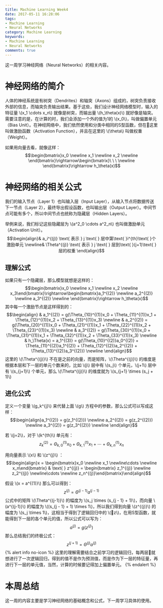 ```yaml
---
title: Machine Learning Week4
date: 2017-05-11 16:28:06
tags:
- Machine Learning
- Neural Networks
category: Machine Learning
keywords:
- Machine Learning
- Neural Networks
comments: true
---
```


这一周学习神经网络（Neural Networks）的相关内容。

<script type="text/javascript" src="http://cdn.mathjax.org/mathjax/latest/MathJax.js?config=default"></script>

<!-- more -->

<!-- toc -->

# 神经网络的简介

人体的神经系统是有树突（Dendrites）和轴突（Axons）组成的，树突负责接收外部的信息，而轴突负责输出结果。基于这些，我们设计神经网络模型时，输入的特征量 \\(x_1 \cdots x_n\\) 就像是树突，而输出量 \\(h_\theta(x)\\) 就好像是轴突。需要注意的是，在计算的时，我们会添加一个外的值为1的 \\(x_0\\)，叫做偏置单元（Bias Unit）。在神经网络中，我们依然使用和分类中相同的S型函数，但在这里叫做激励函数（Activation Function），并且在这里的 \\(\theta\\) 叫做权重（Weight）。

如果用向量去看，就像这样：
$$\begin{bmatrix}x_0 \newline x_1 \newline x_2 \newline \end{bmatrix}\rightarrow\begin{bmatrix}\ \ \ \newline \end{bmatrix}\rightarrow h_\theta(x)$$

# 神经网络的相关公式

我们的输入节点（Layer 1）也叫输入层（Input Layer），从输入节点将数据传送下一节点（Layer 2），最终导出假设函数，也叫输出层（Output Layer）。中间节点可能有多个，所以中间节点也统称为隐藏层（Hidden Layers）。

举例来说，我们标记这些隐藏层为 \\(a^2_0 \cdots a^2_n\\) 也叫做激励单元（Activation Unit）。
$$\begin{align}& a_i^{(j)} \text{ 表示 } j \text{ } 层中第\text{ }i^{th}\text{ }个激励单元  \newline& \Theta^{(j)} \text{ 表示 } j \text{ } 层到\text{ }(j+1)\text{ } 层的权重 \end{align}$$

## 理解公式

如果只有一个隐藏层，那么模型就想是这样的：
$$\begin{bmatrix}x_0 \newline x_1 \newline x_2 \newline x_3\end{bmatrix}\rightarrow\begin{bmatrix}a_1^{(2)} \newline a_2^{(2)} \newline a_3^{(2)} \newline \end{bmatrix}\rightarrow h_\theta(x)$$
其中每一个激励节点是这样得到的：
$$\begin{align} & a_1^{(2)} = g(\Theta_{10}^{(1)}x_0 + \Theta_{11}^{(1)}x_1 + \Theta_{12}^{(1)}x_2 + \Theta_{13}^{(1)}x_3) \newline & a_2^{(2)} = g(\Theta_{20}^{(1)}x_0 + \Theta_{21}^{(1)}x_1 + \Theta_{22}^{(1)}x_2 + \Theta_{23}^{(1)}x_3) \newline & a_3^{(2)} = g(\Theta_{30}^{(1)}x_0 + \Theta_{31}^{(1)}x_1 + \Theta_{32}^{(1)}x_2 + \Theta_{33}^{(1)}x_3) \newline & h_\Theta(x) = a_1^{(3)} = g(\Theta_{10}^{(2)}a_0^{(2)} + \Theta_{11}^{(2)}a_1^{(2)} + \Theta_{12}^{(2)}a_2^{(2)} + \Theta_{13}^{(2)}a_3^{(2)}) \newline \end{align}$$
这里的 \\(\Theta^{(j)}\\) 不在是之前的向量，而是矩阵，\\(\Theta^{(j)}\\) 的维度是根据本层和下一层的单元个数来的，比如 \\(j\\) 层中有 \\(s_j\\) 个单元，\\(j+1\\) 层中有 \\(s_{j+1}\\) 个单元，那么 \\(\Theta^{(j)}\\) 的维度就为 \\(s_{j+1} \times (s_j + 1)\\) 

## 进化公式

定义一个变量 \\(g_k^{j}\\) 来代替上面 \\(g\\) 方程中的参数，那么公式可以写成这样：
$$\begin{align}a_1^{(2)} = g(z_1^{(2)}) \newline a_2^{(2)} = g(z_2^{(2)}) \newline a_3^{(2)} = g(z_3^{(2)}) \newline \end{align}$$

若 \\(j=2\\)，对于 \\(k^{th}\\) 单元有： 
$$z_k^{(2)} = \Theta_{k,0}^{(1)}x_0 + \Theta_{k,1}^{(1)}x_1 + \cdots + \Theta_{k,n}^{(1)}x_n$$

用向量表示 \\(x\\) 和  \\(z^{j}\\) ：
$$\begin{align}x = \begin{bmatrix}x_0 \newline x_1 \newline\cdots \newline x_n\end{bmatrix} &  \text{  } z^{(j)} = \begin{bmatrix} z_1^{(j)} \newline z_2^{(j)} \newline\cdots \newline z_n^{(j)}\end{bmatrix}\end{align}$$

假设 \\(x = a^{(1)}\\) 那么可以得到：
$$z^{(j)} = \Theta^{(j-1)}a^{(j-1)}$$
公式中的矩阵 \\(\Theta^{(j-1)}\\) 的幅度为 \\(s_j \times (s_{j - 1} + 1)\\)，而向量 \\(a^{(j-1)}\\) 的幅度为 \\((s_{j - 1} + 1) \times 1\\)，所以我们得到向量 \\(z^{(j)}\\) 的幅度为 \\(s_j \times 1\\)，这相当于得到了逻辑回归中的 \\(z\\)，在用S型函数，就能得到下一层的各个单元的值，所以公式可以写为：
$$a^{(j)} = g(z^{(j)})$$
那么总结我们的终极公式：
$$z^{(j+1)} = \Theta^{(j)}a^{(j)}$$
{% alert info no-icon %}
这里的理解需要结合之前学习的逻辑回归，每两层就想进行了一次逻辑回归，得到的值不是作为预测值，而是作为下一层的特征量，再进行下一层的单元值，当然，计算的时候要记得加上偏置单元。
{% endalert %}

# 本周总结
这一周的内容主要是学习神经网络的基础概念和公式，下一周学习具体的使用。


